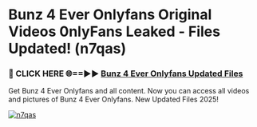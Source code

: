 # Bunz 4 Ever Onlyfans Original Videos 0nlyFans Leaked - Files Updated! (n7qas)

<h3>🔴 CLICK HERE 🌐==►► <a href="https://tinyurl.com/4seja8ks" rel="nofollow">Bunz 4 Ever Onlyfans Updated Files</a></h3>

Get Bunz 4 Ever Onlyfans and all content. Now you can access all videos and pictures of Bunz 4 Ever Onlyfans. New Updated Files 2025!

[![n7qas](https://i.imgur.com/EWjZXRe.gif)](https://tinyurl.com/4seja8ks)
